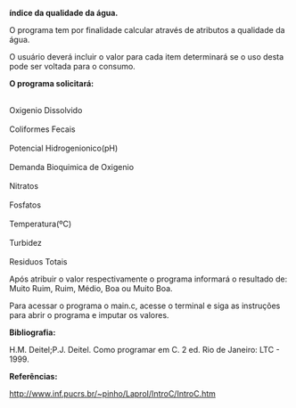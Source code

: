 <b>índice da qualidade da água.</b>

O programa tem por finalidade calcular através de atributos a qualidade da água.

O usuário deverá incluir o valor para cada item determinará se o uso desta pode ser voltada para o consumo.

<b>O programa solicitará:</b>

<br>Oxigenio Dissolvido</br><br>Coliformes Fecais</br><br>Potencial Hidrogenionico(pH)</br><br>Demanda Bioquimica de Oxigenio</br><br>Nitratos</br><br>Fosfatos</br><br>Temperatura(ºC)</br><br>Turbidez</br><br>Residuos Totais</br>

Após atribuir o valor respectivamente o programa informará o resultado de: Muito Ruim, Ruim, Médio, Boa ou Muito Boa.

Para acessar o programa o main.c, acesse o terminal e siga as instruções para abrir o programa e imputar os valores.


<b>Bibliografia:</b>

H.M. Deitel;P.J. Deitel. Como programar em C. 2 ed. Rio de Janeiro: LTC -  1999.

<b>Referências:</b>

http://www.inf.pucrs.br/~pinho/LaproI/IntroC/IntroC.htm



